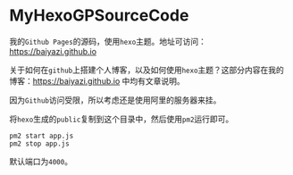 # MyHexoGPSourceCode
 我的`Github Pages`的源码，使用`hexo`主题。地址可访问：https://baiyazi.github.io



关于如何在`github`上搭建个人博客，以及如何使用`hexo`主题？这部分内容在我的博客：https://baiyazi.github.io 中均有文章说明。



因为`Github`访问受限，所以考虑还是使用阿里的服务器来挂。

将`hexo`生成的`public`复制到这个目录中，然后使用`pm2`运行即可。

```
pm2 start app.js
pm2 stop app.js
```
默认端口为`4000`。

